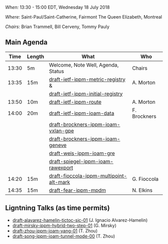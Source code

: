 *When:* 13:30 - 15:00 EDT, Wednesday 18 July 2018

*Where:* 	Saint-Paul/Saint-Catherine, Fairmont The Queen Elizabeth, Montreal

*Chairs:* Brian Trammell, Bill Cerveny, Tommy Pauly

## Main Agenda

| Time    | Length | What                                   | Who           |
|---------|--------|----------------------------------------|---------------|
| 13:30   | 5m    | Welcome, Note Well, Agenda, Status     | Chairs        |
| 13:35   | 15m    | [draft-ietf-ippm-metric-registry][1] & | A. Morton     |
|         |        | [draft-ietf-ippm-initial-registry][2]  |       |
| 13:50   | 10m    | [draft-ietf-ippm-route][3]             | A. Morton     |
| 14:00   | 20m    | [draft-ietf-ippm-ioam-data][6]         | F. Brockners  |
|         |        | [draft-brockners-ippm-ioam-vxlan-gpe][7]        |      |
|         |        | [draft-brockners-ippm-ioam-geneve][8]        |      |
|         |        | [draft-weis-ippm-ioam-gre][9]        |     |
|         |        | [draft-spiegel-ippm-ioam-rawexport][10]        |      |
| 14:20   | 15m    | [draft-fioccola-ippm-multipoint-alt-mark][11]         | G. Fioccola  |
| 14:35   | 15m    | [draft-fear-ippm-mpdm][12]         | N. Elkins  |

## Ligntning Talks (as time permits)

- [draft-alavarez-hamelin-tictoc-sic-01][13] (J. Ignacio Alvarez-Hamelin)
- [draft-mirsky-ippm-hybrid-two-step-01][14] (G. Mirsky)
- [draft-zhou-ippm-ioam-yang-01][15] (T. Zhou)
- [draft-song-ippm-ioam-tunnel-mode-00][16] (T. Zhou)

[1]: https://tools.ietf.org/html/draft-ietf-ippm-metric-registry
[2]: https://tools.ietf.org/html/draft-ietf-ippm-initial-registry
[3]: https://tools.ietf.org/html/draft-ietf-ippm-route
[4]: https://tools.ietf.org/html/draft-ietf-ippm-stamp
[5]: https://tools.ietf.org/html/draft-ietf-ippm-stamp-yang
[6]: https://tools.ietf.org/html/draft-ietf-ippm-ioam-data
[7]: https://tools.ietf.org/html/draft-brockners-ippm-ioam-vxlan-gpe
[8]: https://tools.ietf.org/html/draft-brockners-ippm-ioam-geneve
[9]: https://tools.ietf.org/html/draft-weis-ippm-ioam-gre
[10]: https://tools.ietf.org/html/draft-spiegel-ippm-ioam-rawexport
[11]: https://tools.ietf.org/html/draft-fioccola-ippm-multipoint-alt-mark
[12]: https://tools.ietf.org/html/draft-fear-ippm-mpdm
[13]: https://tools.ietf.org/html/draft-alavarez-hamelin-tictoc-sic-01
[14]: https://tools.ietf.org/html/draft-mirsky-ippm-hybrid-two-step-01
[15]: https://datatracker.ietf.org/doc/draft-zhou-ippm-ioam-yang/
[16]: https://datatracker.ietf.org/doc/draft-song-ippm-ioam-tunnel-mode/